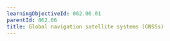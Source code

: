 ```yaml
---
learningObjectiveId: 062.06.01
parentId: 062.06
title: Global navigation satellite systems (GNSSs)
---
```



